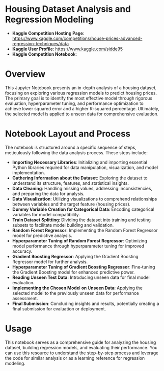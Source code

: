 # Housing Dataset Analysis and Regression Modeling

- **Kaggle Competition Hosting Page**: https://www.kaggle.com/competitions/house-prices-advanced-regression-techniques/data
- **Kaggle User Profile**: https://www.kaggle.com/sidde95
- **Kaggle Competition Notebook**: 

# Overview
This Jupyter Notebook presents an in-depth analysis of a housing dataset, focusing on exploring various regression models to predict housing prices. The primary goal is to identify the most effective model through rigorous evaluation, hyperparameter tuning, and performance optimization to achieve lower squared error and a higher R-squared percentage. Ultimately, the selected model is applied to unseen data for comprehensive evaluation.

# Notebook Layout and Process
The notebook is structured around a specific sequence of steps, meticulously following the data analysis process. These steps include:

- **Importing Necessary Libraries**: Initializing and importing essential Python libraries required for data manipulation, visualization, and model implementation.
- **Gathering Information about the Dataset**: Exploring the dataset to understand its structure, features, and statistical insights.
- **Data Cleaning**: Handling missing values, addressing inconsistencies, and preparing the data for analysis.
- **Data Visualization**: Utilizing visualizations to comprehend relationships between variables and the target feature (housing prices).
- **Dummy Variable Creation for Categorical Data**: Encoding categorical variables for model compatibility.
- **Train Dataset Splitting**: Dividing the dataset into training and testing subsets to facilitate model building and validation.
- **Random Forest Regressor**: Implementing the Random Forest Regressor model for predictive analysis.
- **Hyperparameter Tuning of Random Forest Regressor**: Optimizing model performance through hyperparameter tuning for improved accuracy.
- **Gradient Boosting Regressor**: Applying the Gradient Boosting Regressor model for further analysis.
- **Hyperparameter Tuning of Gradient Boosting Regressor**: Fine-tuning the Gradient Boosting model for enhanced predictive power.
- **Reading Unseen Test Data**: Introducing unseen data for final model evaluation.
- **Implementing the Chosen Model on Unseen Data**: Applying the selected model to the previously unseen data for performance assessment.
- **Final Submission**: Concluding insights and results, potentially creating a final submission for evaluation or deployment.

# Usage
This notebook serves as a comprehensive guide for analyzing the housing dataset, building regression models, and evaluating their performance. You can use this resource to understand the step-by-step process and leverage the code for similar analysis or as a learning reference for regression modeling.
